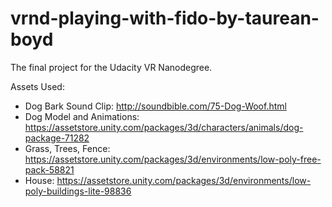 # vrnd-playing-with-fido-by-taurean-boyd
The final project for the Udacity VR Nanodegree.

Assets Used:
 - Dog Bark Sound Clip: http://soundbible.com/75-Dog-Woof.html
 - Dog Model and Animations: https://assetstore.unity.com/packages/3d/characters/animals/dog-package-71282
 - Grass, Trees, Fence: https://assetstore.unity.com/packages/3d/environments/low-poly-free-pack-58821
 - House: https://assetstore.unity.com/packages/3d/environments/low-poly-buildings-lite-98836
